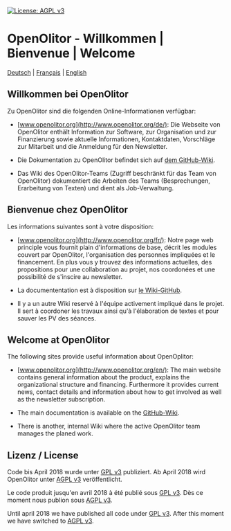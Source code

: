 [![License: AGPL v3](https://img.shields.io/badge/License-AGPL%20v3-blue.svg)](https://www.gnu.org/licenses/agpl-3.0)

# OpenOlitor - Willkommen | Bienvenue | Welcome

[Deutsch](#willkommen-bei-openolitor) | [Français](#bienvenue-chez-openolitor) | [English](#welcome-at-openolitor)


## Willkommen bei OpenOlitor

Zu OpenOlitor sind die folgenden Online-Informationen verfügbar:

* [www.openolitor.org](http://www.openolitor.org/de/): Die Webseite von OpenOlitor enthält Information zur Software, zur Organisation und zur Finanzierung sowie aktuelle Informationen, Kontaktdaten, Vorschläge zur Mitarbeit und die Anmeldung für den Newsletter.

* Die Dokumentation zu OpenOlitor befindet sich auf [dem GitHub-Wiki](https://github.com/OpenOlitor/OpenOlitor/wiki).

* Das Wiki des OpenOlitor-Teams (Zugriff beschränkt für das Team von OpenOlitor) dokumentiert die Arbeiten des Teams (Besprechungen, Erarbeitung von Texten) und dient als Job-Verwaltung.

## Bienvenue chez OpenOlitor

Les informations suivantes sont à votre disposition:

* [www.openolitor.org](http://www.openolitor.org/fr/): Notre page web principle vous fournit plain d'informations de base, décrit les modules couvert par OpenOlitor, l'organisation des personnes impliquées et le financement. En plus vous y trouvez des informations actuelles, des propositions pour une collaboration au projet, nos coordonées et une possibilité de s'inscire au newsletter.

* La documententation est à disposition sur [le Wiki-GitHub](https://github.com/OpenOlitor/OpenOlitor/wiki).

* Il y a un autre Wiki reservé à l'équipe activement impliqué dans le projet. Il sert à coordoner les travaux ainsi qu'à l'élaboration de textes et pour sauver les PV des séances.

## Welcome at OpenOlitor

The following sites provide useful information about OpenOplitor:

* [www.openolitor.org](http://www.openolitor.org/en/): The main website contains general information about the product, explains the organizational structure and financing. Furthermore it provides current news, contact details and information about how to get involved as well as the newsletter subscription.

* The main documentation is available on the [GitHub-Wiki](https://github.com/OpenOlitor/OpenOlitor/wiki).

* There is another, internal Wiki where the active OpenOlitor team manages the planed work.

## Lizenz / License
Code bis April 2018 wurde unter [GPL v3](LICENSE_legacy) publiziert. Ab April 2018 wird OpenOlitor unter [AGPL v3](LICENSE_legacy) veröffentlicht.

Le code produit jusqu'en avril 2018 à été publié sous [GPL v3](LICENSE_legacy). Dès ce moment nous publion sous [AGPL v3](LICENSE).

Until april 2018 we have published all code under [GPL v3](LICENSE_legacy). After this moment we have switched to [AGPL v3](LICENSE).

